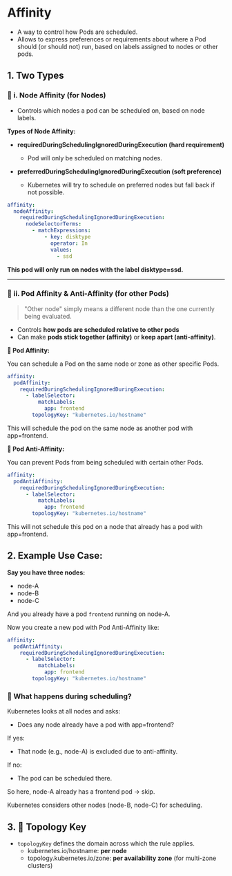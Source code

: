 # Affinity

- A way to control how Pods are scheduled.
- Allows to express preferences or requirements about where a Pod should (or should not) run, based on labels assigned to nodes or other pods.


## 1. Two Types

### 🔷 i. Node Affinity (for Nodes)

-  Controls which nodes a pod can be scheduled on, based on node labels.

**Types of Node Affinity:**

- **requiredDuringSchedulingIgnoredDuringExecution (hard requirement)**
    - Pod will only be scheduled on matching nodes.

- **preferredDuringSchedulingIgnoredDuringExecution (soft preference)**
    - Kubernetes will try to schedule on preferred nodes but fall back if not possible.

```yaml
affinity:
  nodeAffinity:
    requiredDuringSchedulingIgnoredDuringExecution:
      nodeSelectorTerms:
        - matchExpressions:
            - key: disktype
              operator: In
              values:
                - ssd
```

**This pod will only run on nodes with the label disktype=ssd.**

---


### 🔷 ii. Pod Affinity & Anti-Affinity (for other Pods)

> "Other node" simply means a different node than the one currently being evaluated.


- Controls **how pods are scheduled relative to other pods**
- Can make **pods stick together (affinity)** or **keep apart (anti-affinity)**.

**🧲 Pod Affinity:**

You can schedule a Pod on the same node or zone as other specific Pods.

```yaml
affinity:
  podAffinity:
    requiredDuringSchedulingIgnoredDuringExecution:
      - labelSelector:
          matchLabels:
            app: frontend
        topologyKey: "kubernetes.io/hostname"
```

This will schedule the pod on the same node as another pod with app=frontend.


**🚫 Pod Anti-Affinity:**

You can prevent Pods from being scheduled with certain other Pods.

```yaml
affinity:
  podAntiAffinity:
    requiredDuringSchedulingIgnoredDuringExecution:
      - labelSelector:
          matchLabels:
            app: frontend
        topologyKey: "kubernetes.io/hostname"
```

This will not schedule this pod on a node that already has a pod with app=frontend.

## 2. Example Use Case:

**Say you have three nodes:**
- node-A
- node-B
- node-C

And you already have a pod ``frontend`` running on node-A.


Now you create a new pod with Pod Anti-Affinity like:

```yaml
affinity:
  podAntiAffinity:
    requiredDuringSchedulingIgnoredDuringExecution:
      - labelSelector:
          matchLabels:
            app: frontend
        topologyKey: "kubernetes.io/hostname"
```

### 🔄 What happens during scheduling?

Kubernetes looks at all nodes and asks:

- Does any node already have a pod with app=frontend?

If yes:

- That node (e.g., node-A) is excluded due to anti-affinity.

If no:

- The pod can be scheduled there.

So here, node-A already has a frontend pod → skip.

Kubernetes considers other nodes (node-B, node-C) for scheduling.


## 3. 🔧 Topology Key

- ``topologyKey`` defines the domain across which the rule applies.
    - kubernetes.io/hostname: **per node**
    - topology.kubernetes.io/zone: **per availability zone** (for multi-zone clusters)
